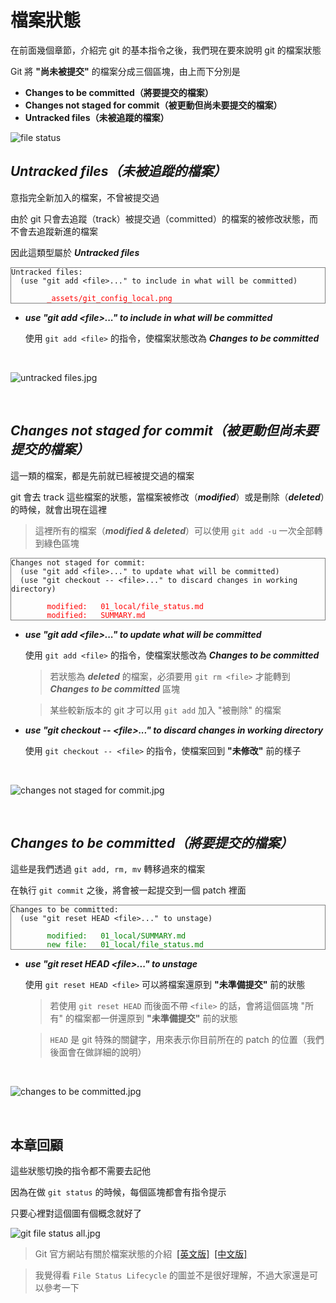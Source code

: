 # 檔案狀態

在前面幾個章節，介紹完 git 的基本指令之後，我們現在要來說明 git 的檔案狀態

Git 將 __"尚未被提交"__ 的檔案分成三個區塊，由上而下分別是

* __Changes to be committed（將要提交的檔案）__
* __Changes not staged for commit（被更動但尚未要提交的檔案）__
* __Untracked files（未被追蹤的檔案）__

![file status](status/git_status.png)

## _Untracked files（未被追蹤的檔案）_

意指完全新加入的檔案，不曾被提交過

由於 git 只會去追蹤（track）被提交過（committed）的檔案的被修改狀態，而不會去追蹤新進的檔案

因此這類型屬於 ___Untracked files___

<pre style="border: 1px solid grey">
<code>Untracked files:
  (use "git add &lt;file&gt;..." to include in what will be committed)</code>
<code style="color: red">
        _assets/git_config_local.png</code>
</pre>

* ___use "git add &lt;file&gt;..." to include in what will be committed___

    使用 `git add <file>` 的指令，使檔案狀態改為 ___Changes to be committed___

<br>

![untracked files.jpg](status/untracked_files.jpg)

<br>

## _Changes not staged for commit（被更動但尚未要提交的檔案）_

這一類的檔案，都是先前就已經被提交過的檔案

git 會去 track 這些檔案的狀態，當檔案被修改（___modified___）或是刪除（___deleted___）的時候，就會出現在這裡

> 這裡所有的檔案（___modified & deleted___）可以使用 `git add -u` 一次全部轉到綠色區塊

<pre style="border: 1px solid grey">
<code>Changes not staged for commit:
  (use "git add &lt;file&gt;..." to update what will be committed)
  (use "git checkout -- &lt;file&gt;..." to discard changes in working directory)</code>
<code style="color: red">
        modified:   01_local/file_status.md
        modified:   SUMMARY.md</code>
</pre>

* ___use "git add &lt;file&gt;..." to update what will be committed___

    使用 `git add <file>` 的指令，使檔案狀態改為 ___Changes to be committed___

    > 若狀態為 ___deleted___ 的檔案，必須要用 `git rm <file>` 才能轉到 ___Changes to be committed___ 區塊

    > 某些較新版本的 git 才可以用 `git add` 加入 "被刪除" 的檔案

* ___use "git checkout -- &lt;file&gt;..." to discard changes in working directory___

    使用 `git checkout -- <file>` 的指令，使檔案回到 __"未修改"__ 前的樣子

<br>

![changes not staged for commit.jpg](status/changes_not_staged_for_commit.jpg)

<br>

## _Changes to be committed（將要提交的檔案）_

這些是我們透過 `git add, rm, mv` 轉移過來的檔案

在執行 `git commit` 之後，將會被一起提交到一個 patch 裡面

<pre style="border: 1px solid grey">
<code>Changes to be committed:
  (use "git reset HEAD &lt;file&gt;..." to unstage)</code>
<code style="color: green">
        modified:   01_local/SUMMARY.md
        new file:   01_local/file_status.md</code>
</pre>

* ___use "git reset HEAD &lt;file&gt;..." to unstage___

    使用 `git reset HEAD <file>` 可以將檔案還原到 __"未準備提交"__ 前的狀態

    > 若使用 `git reset HEAD` 而後面不帶 `<file>` 的話，會將這個區塊 "所有" 的檔案都一併還原到 __"未準備提交"__ 前的狀態

    > `HEAD` 是 git 特殊的關鍵字，用來表示你目前所在的 patch 的位置（我們後面會在做詳細的說明）

<br>

![changes to be committed.jpg](status/changes_to_be_committed.jpg)

<br>

## 本章回顧

這些狀態切換的指令都不需要去記他

因為在做 `git status` 的時候，每個區塊都會有指令提示

只要心裡對這個圖有個概念就好了

![git file status all.jpg](status/git_file_status.jpg)

> Git 官方網站有關於檔案狀態的介紹&nbsp;&nbsp;[[英文版]](https://git-scm.com/book/en/v2/Git-Basics-Recording-Changes-to-the-Repository)&nbsp;&nbsp;[[中文版]](https://git-scm.com/book/zh-tw/v1/Git-基礎-提交更新到儲存庫)

> 我覺得看 `File Status Lifecycle` 的圖並不是很好理解，不過大家還是可以參考一下

